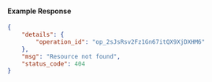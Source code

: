 <!-- Code generated for API Clients. DO NOT EDIT. -->

#### Example Response

```json
{
	"details": {
		"operation_id": "op_2sJsRsv2Fz1Gn67itQX9XjDXHM6"
	},
	"msg": "Resource not found",
	"status_code": 404
}
```
